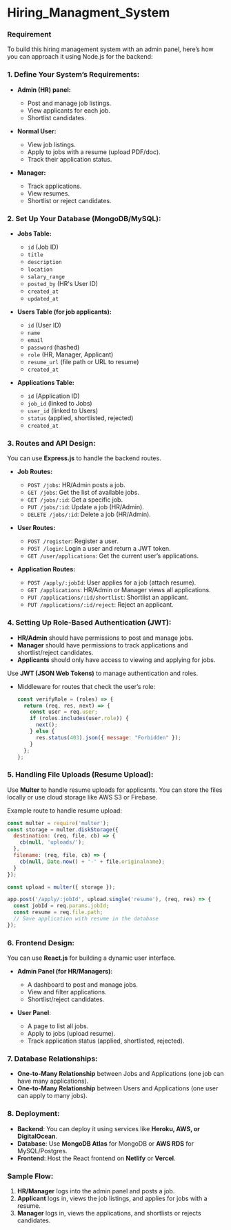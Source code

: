 # Hiring_Managment_System

### Requirement


To build this hiring management system with an admin panel, here’s how you can approach it using Node.js for the backend:

### 1. **Define Your System’s Requirements:**
   - **Admin (HR) panel:**
     - Post and manage job listings.
     - View applicants for each job.
     - Shortlist candidates.
   
   - **Normal User:**
     - View job listings.
     - Apply to jobs with a resume (upload PDF/doc).
     - Track their application status.
   
   - **Manager:**
     - Track applications.
     - View resumes.
     - Shortlist or reject candidates.

### 2. **Set Up Your Database (MongoDB/MySQL):**
   - **Jobs Table:**
     - `id` (Job ID)
     - `title`
     - `description`
     - `location`
     - `salary_range`
     - `posted_by` (HR's User ID)
     - `created_at`
     - `updated_at`
   
   - **Users Table (for job applicants):**
     - `id` (User ID)
     - `name`
     - `email`
     - `password` (hashed)
     - `role` (HR, Manager, Applicant)
     - `resume_url` (file path or URL to resume)
     - `created_at`
   
   - **Applications Table:**
     - `id` (Application ID)
     - `job_id` (linked to Jobs)
     - `user_id` (linked to Users)
     - `status` (applied, shortlisted, rejected)
     - `created_at`

### 3. **Routes and API Design:**
   You can use **Express.js** to handle the backend routes.

   - **Job Routes:**
     - `POST /jobs`: HR/Admin posts a job.
     - `GET /jobs`: Get the list of available jobs.
     - `GET /jobs/:id`: Get a specific job.
     - `PUT /jobs/:id`: Update a job (HR/Admin).
     - `DELETE /jobs/:id`: Delete a job (HR/Admin).

   - **User Routes:**
     - `POST /register`: Register a user.
     - `POST /login`: Login a user and return a JWT token.
     - `GET /user/applications`: Get the current user’s applications.
   
   - **Application Routes:**
     - `POST /apply/:jobId`: User applies for a job (attach resume).
     - `GET /applications`: HR/Admin or Manager views all applications.
     - `PUT /applications/:id/shortlist`: Shortlist an applicant.
     - `PUT /applications/:id/reject`: Reject an applicant.
   
### 4. **Setting Up Role-Based Authentication (JWT):**
   - **HR/Admin** should have permissions to post and manage jobs.
   - **Manager** should have permissions to track applications and shortlist/reject candidates.
   - **Applicants** should only have access to viewing and applying for jobs.

   Use **JWT (JSON Web Tokens)** to manage authentication and roles.

   - Middleware for routes that check the user’s role:
     ```javascript
     const verifyRole = (roles) => {
       return (req, res, next) => {
         const user = req.user; 
         if (roles.includes(user.role)) {
           next();
         } else {
           res.status(403).json({ message: "Forbidden" });
         }
       };
     };
     ```
   
### 5. **Handling File Uploads (Resume Upload):**
   Use **Multer** to handle resume uploads for applicants. You can store the files locally or use cloud storage like AWS S3 or Firebase.

   Example route to handle resume upload:
   ```javascript
   const multer = require('multer');
   const storage = multer.diskStorage({
     destination: (req, file, cb) => {
       cb(null, 'uploads/');
     },
     filename: (req, file, cb) => {
       cb(null, Date.now() + '-' + file.originalname);
     }
   });

   const upload = multer({ storage });

   app.post('/apply/:jobId', upload.single('resume'), (req, res) => {
     const jobId = req.params.jobId;
     const resume = req.file.path;
     // Save application with resume in the database
   });
   ```

### 6. **Frontend Design:**
   You can use **React.js** for building a dynamic user interface.
   
   - **Admin Panel (for HR/Managers)**:
     - A dashboard to post and manage jobs.
     - View and filter applications.
     - Shortlist/reject candidates.

   - **User Panel**:
     - A page to list all jobs.
     - Apply to jobs (upload resume).
     - Track application status (applied, shortlisted, rejected).

### 7. **Database Relationships:**
   - **One-to-Many Relationship** between Jobs and Applications (one job can have many applications).
   - **One-to-Many Relationship** between Users and Applications (one user can apply to many jobs).

### 8. **Deployment:**
   - **Backend**: You can deploy it using services like **Heroku, AWS, or DigitalOcean**.
   - **Database**: Use **MongoDB Atlas** for MongoDB or **AWS RDS** for MySQL/Postgres.
   - **Frontend**: Host the React frontend on **Netlify** or **Vercel**.

### Sample Flow:

1. **HR/Manager** logs into the admin panel and posts a job.
2. **Applicant** logs in, views the job listings, and applies for jobs with a resume.
3. **Manager** logs in, views the applications, and shortlists or rejects candidates.

